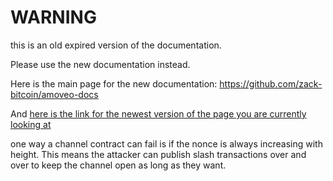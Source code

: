 WARNING
========

this is an old expired version of the documentation.

Please use the new documentation instead. 

Here is the main page for the new documentation: https://github.com/zack-bitcoin/amoveo-docs 

And [here is the link for the newest version of the page you are currently looking at](https://github.com/zack-bitcoin/amoveo-docs/blob/master//attacks_analyzed/unclosable_channels.md)

one way a channel contract can fail is if the nonce is always increasing with height.
This means the attacker can publish slash transactions over and over to keep the channel open as long as they want.